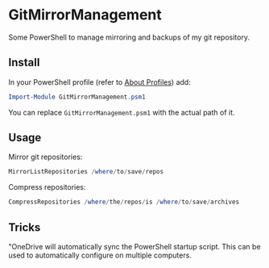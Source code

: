 # GitMirrorManagement

Some PowerShell to manage mirroring and backups of my git repository.

## Install

In your PowerShell profile (refer to [About Profiles](https://learn.microsoft.com/en-us/powershell/module/microsoft.powershell.core/about/about_profiles?view=powershell-7.4)) add:

```powershell
Import-Module GitMirrorManagement.psm1
```

You can replace `GitMirrorManagement.psm1` with the actual path of it.

## Usage

Mirror git repositories:

```powershell
MirrorListRepositories /where/to/save/repos
```

Compress repositories:

```powershell
CompressRepositories /where/the/repos/is /where/to/save/archives
```

## Tricks

"OneDrive will automatically sync the PowerShell startup script. This can be used to automatically configure on multiple computers.
